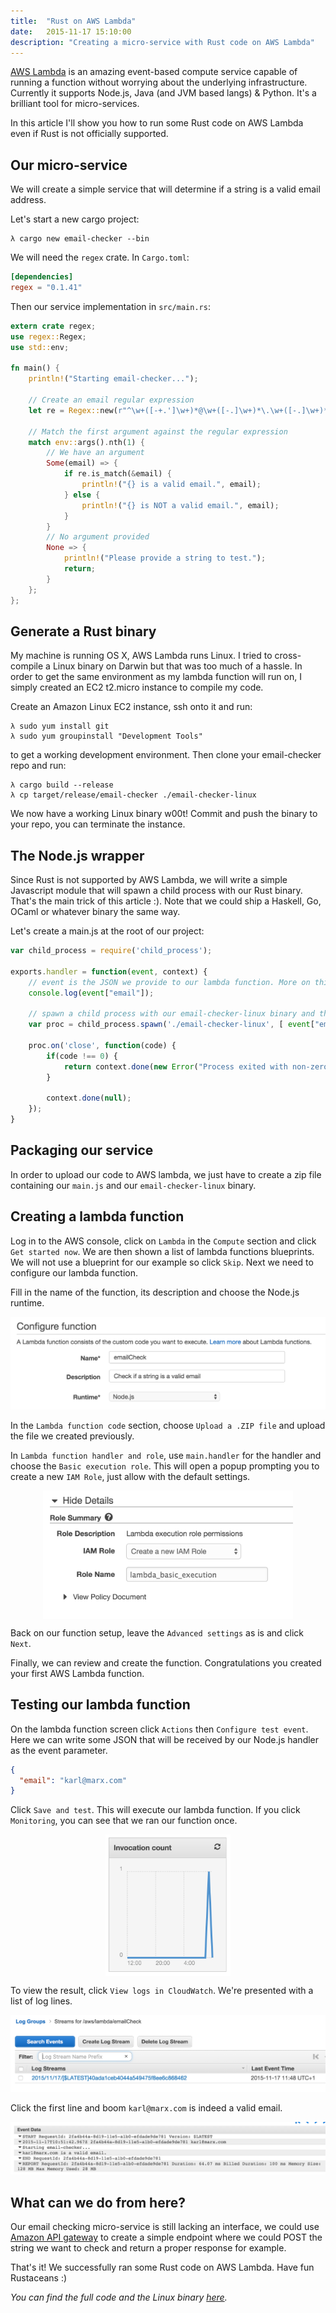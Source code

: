 ```yaml
---
title:  "Rust on AWS Lambda"
date:   2015-11-17 15:10:00
description: "Creating a micro-service with Rust code on AWS Lambda"
---
```


[AWS Lambda](http://aws.amazon.com/lambda/) is an amazing event-based compute service capable of running a function without worrying about the underlying infrastructure. Currently it supports Node.js, Java (and JVM based langs) & Python. It's a brilliant tool for micro-services.

In this article I'll show you how to run some Rust code on AWS Lambda even if Rust is not officially supported.


## Our micro-service

We will create a simple service that will determine if a string is a valid email address.

Let's start a new cargo project:

```
λ cargo new email-checker --bin
```

We will need the `regex` crate. In `Cargo.toml`:

```toml
[dependencies]
regex = "0.1.41"
```

Then our service implementation in `src/main.rs`:

```rust
extern crate regex;
use regex::Regex;
use std::env;

fn main() {
    println!("Starting email-checker...");

    // Create an email regular expression
    let re = Regex::new(r"^\w+([-+.']\w+)*@\w+([-.]\w+)*\.\w+([-.]\w+)*$").unwrap();

    // Match the first argument against the regular expression
    match env::args().nth(1) {
        // We have an argument
        Some(email) => {
            if re.is_match(&email) {
                println!("{} is a valid email.", email);
            } else {
                println!("{} is NOT a valid email.", email);
            }
        }
        // No argument provided
        None => {
            println!("Please provide a string to test.");
            return;
        }
    };
};
```


## Generate a Rust binary

My machine is running OS X, AWS Lambda runs Linux. I tried to cross-compile a Linux binary on Darwin but that was too much of a hassle. In order to get the same environment as my lambda function will run on, I simply created an EC2 t2.micro instance to compile my code.

Create an Amazon Linux EC2 instance, ssh onto it and run:

```
λ sudo yum install git
λ sudo yum groupinstall "Development Tools"
```

to get a working development environment. Then clone your email-checker repo and run:

```
λ cargo build --release
λ cp target/release/email-checker ./email-checker-linux
```

We now have a working Linux binary w00t! Commit and push the binary to your repo, you can terminate the instance.


## The Node.js wrapper

Since Rust is not supported by AWS Lambda, we will write a simple Javascript module that will spawn a child process with our Rust binary. That's the main trick of this article :). Note that we could ship a Haskell, Go, OCaml or whatever binary the same way.

Let's create a main.js at the root of our project:

```javascript
var child_process = require('child_process');

exports.handler = function(event, context) {
    // event is the JSON we provide to our lambda function. More on this later.
    console.log(event["email"]);

    // spawn a child process with our email-checker-linux binary and the event["email"] value for our argument.
    var proc = child_process.spawn('./email-checker-linux', [ event["email"] ], { stdio: 'inherit' });

    proc.on('close', function(code) {
        if(code !== 0) {
            return context.done(new Error("Process exited with non-zero status code"));
        }

        context.done(null);
    });
}
```


## Packaging our service

In order to upload our code to AWS lambda, we just have to create a zip file containing our `main.js` and our `email-checker-linux` binary.


## Creating a lambda function

Log in to the AWS console, click on `Lambda` in the `Compute` section and click `Get started now`.
We are then shown a list of lambda functions blueprints. We will not use a blueprint for our example so click `Skip`.
Next we need to configure our lambda function.

Fill in the name of the function, its description and choose the Node.js runtime.

![Setup lambda function](/assets/images/lambda1.png)

In the `Lambda function code` section, choose `Upload a .ZIP file` and upload the file we created previously.

In `Lambda function handler and role`, use `main.handler` for the handler and choose the `Basic execution role`. This will open a popup prompting you to create a new `IAM Role`, just allow with the default settings.

<img src="/assets/images/lambda2.png" alt="Setup IAM role" style="width: 400px; display: block; margin-left: auto; margin-right: auto;"/>

Back on our function setup, leave the `Advanced settings` as is and click `Next`.

Finally, we can review and create the function. Congratulations you created your first AWS Lambda function.


## Testing our lambda function

On the lambda function screen click `Actions` then `Configure test event`. Here we can write some JSON that will be received by our Node.js handler as the event parameter.

```json
{
  "email": "karl@marx.com"
}
```

Click `Save and test`. This will execute our lambda function. If you click `Monitoring`, you can see that we ran our function once.

<img src="/assets/images/lambda3.png" alt="Lambda monitoring" style="width: 200px; display: block; margin-left: auto; margin-right: auto;"/>

To view the result, click `View logs in CloudWatch`. We're presented with a list of log lines.

![Log lines](/assets/images/lambda4.png)

Click the first line and boom `karl@marx.com` is indeed a valid email.

![Lambda function result](/assets/images/lambda5.png)


## What can we do from here?

Our email checking micro-service is still lacking an interface, we could use [Amazon API gateway](https://aws.amazon.com/api-gateway/) to create a simple endpoint where we could POST the string we want to check and return a proper response for example.

That's it! We successfully ran some Rust code on AWS Lambda. Have fun Rustaceans :)

*You can find the full code and the Linux binary [here](https://github.com/julienXX/email-checker).*
